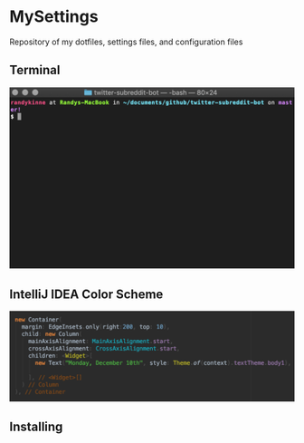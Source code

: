 # MySettings
Repository of my dotfiles, settings files, and configuration files

## Terminal
<img src="./img/terminal.png" width="750"/>

## IntelliJ IDEA Color Scheme
<img src="./img/idea.png" width="750"/>

## Installing
